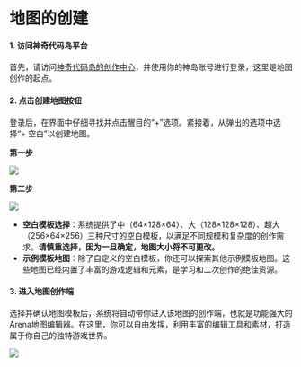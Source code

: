 # 地图的创建

#### 1. 访问神奇代码岛平台

首先，请访问[神奇代码岛的创作中心](https://dao3.fun/creator)，并使用你的神岛账号进行登录，这里是地图创作的起点。

#### 2. 点击创建地图按钮

登录后，在界面中仔细寻找并点击醒目的“+”选项。紧接着，从弹出的选项中选择“+ 空白”以创建地图。


**第一步**  

![](/QQ20240913-150422.png)

**第二步**  

![](/QQ20240913-150356.png)

- **空白模板选择**：系统提供了中（64×128×64）、大（128×128×128）、超大（256×64×256）三种尺寸的空白模板，以满足不同规模和复杂度的创作需求。**请慎重选择，因为一旦确定，地图大小将不可更改。**
- **示例模板地图**：除了自定义的空白模板，你还可以探索其他示例模板地图。这些地图已经内置了丰富的游戏逻辑和元素，是学习和二次创作的绝佳资源。



#### 3. 进入地图创作端

选择并确认地图模板后，系统将自动带你进入该地图的创作端，也就是功能强大的Arena地图编辑器。在这里，你可以自由发挥，利用丰富的编辑工具和素材，打造属于你自己的独特游戏世界。

![](/QQ20240913-151024.png)
